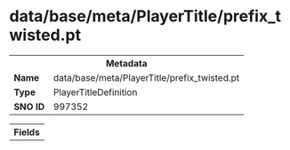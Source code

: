 <h1>data/base/meta/PlayerTitle/prefix_twisted.pt</h1><table><tr><th colspan="100%">Metadata</th></tr><tr><td><b>Name</b></td><td>data/base/meta/PlayerTitle/prefix_twisted.pt</td></tr><tr><td><b>Type</b></td><td>PlayerTitleDefinition</td></tr><tr><td><b>SNO ID</b></td><td>997352</td></tr></table>

<table><tr><th colspan="100%">Fields</th></tr></table>

